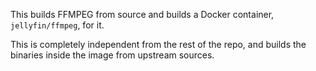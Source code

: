 This builds FFMPEG from source and builds a Docker container, `jellyfin/ffmpeg`, for it.

This is completely independent from the rest of the repo, and builds the binaries inside the image from upstream sources.
